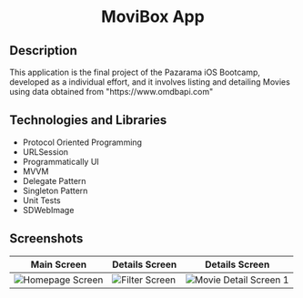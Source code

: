 <h1 align="center">
     MoviBox App
</h1>

## Description
<p>This application is the final project of the Pazarama iOS Bootcamp, developed as a individual effort, and it involves listing and detailing Movies using data obtained from "https://www.omdbapi.com"</p>

## Technologies and Libraries
- Protocol Oriented Programming
- URLSession
- Programmatically UI
- MVVM
- Delegate Pattern
- Singleton Pattern
- Unit Tests
- SDWebImage

## Screenshots

| Main Screen | Details Screen | Details Screen |
| ----------- | ---------------- | ---------------- |
| ![Homepage Screen](https://github.com/Yakupacs/MoviBox/assets/73075252/179bc1d7-a924-47ee-a2b6-99aa5f6748ee) | ![Filter Screen](https://github.com/Yakupacs/MoviBox/assets/73075252/2942da22-6f05-49db-a506-a9911e81985f) | ![Movie Detail Screen 1](https://github.com/Yakupacs/MoviBox/assets/73075252/c8550f15-ae0c-4b58-9e01-e01dff9e4e1d) | ![Movie Detail Screen 2](https://github.com/Yakupacs/MoviBox/assets/73075252/528003be-ce20-45fc-8481-921219240483) |
